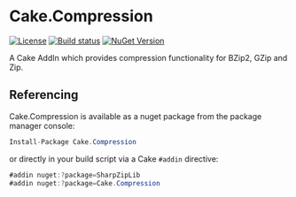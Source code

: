 # Cake.Compression
[![License](https://img.shields.io/badge/license-MIT-blue.svg)](LICENSE.txt)
[![Build status](https://ci.appveyor.com/api/projects/status/6a3mixcwnvb1q4nn/branch/master?svg=true)](https://ci.appveyor.com/project/ArturKordowski/cake-compression/branch/master)
[![NuGet Version](https://img.shields.io/nuget/v/Cake.Compression.svg)](https://www.nuget.org/packages/Cake.Compression/)

A Cake AddIn which provides compression functionality for BZip2, GZip and Zip.

## Referencing

Cake.Compression is available as a nuget package from the package manager console:

```csharp
Install-Package Cake.Compression
```

or directly in your build script via a Cake `#addin` directive:

```csharp
#addin nuget:?package=SharpZipLib
#addin nuget:?package=Cake.Compression
```